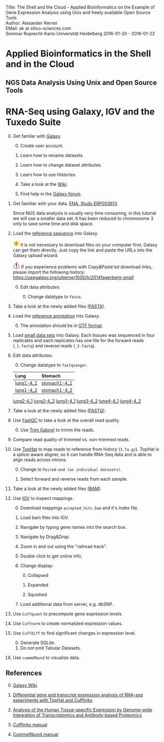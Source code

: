 Title: The Shell and the Cloud - Applied Bioinformatics on the Example of Gene Expression Analysis using Unix and freely available Open Source Tools</br>
Author: Alexander Kerner</br>
EMail: ak at silico-sciences.com</br>
Seminar Ruprecht-Karls-Universität Heidelberg 2016-01-20 - 2016-01-22

# Applied Bioinformatics in the Shell and in the Cloud

## NGS Data Analysis Using Unix and Open Source Tools

# RNA-Seq using Galaxy, IGV and the Tuxedo Suite

0. Get familar with [Galaxy](https://usegalaxy.org/)

    0. Create user account.

    0. Learn how to rename datasets.
    
    0. Learn how to change dataset attributes.
    
    0. Learn how to use Histories.
    
    0. Take a look at the [Wiki](https://github.com/nekrut/galaxy/wiki).
    
    0. Find help in the [Galaxy forum](https://biostar.usegalaxy.org/).

0. Get familiar with your data.
[ENA, Study ERP003613](http://www.ebi.ac.uk/ena/data/view/ERP003613)

    Since NGS data analysis is usually very time consumng, in this tutorial we will use a smaller data set. It has been reduced to chromosome 3 only to save some time and disk space.

0. Load the [reference sequence](../2014fagerberg-small/3.fa.gz?raw=true) into Galaxy.

    ![note](../figs/note_20x20.png) It is not necessary to download files on your computer first, Galaxy can get them directly. Just copy the link and paste the URLs into the Galaxy upload wizard.

    ![note](../figs/attention_22x20.png) If you experience problems with Copy&Paste'ed download links, please import the following history: https://usegalaxy.org/u/kerner1000/h/2014fagerberg-small
    
    0. Edit data attributes:
        
        0. Change datatype to `fasta`.
        
0. Take a look at the newly added files ([FASTA](https://silico-sciences.com/2016/01/15/fasta-format/)).
        
0. Load the [reference annotation](../2014fagerberg-small/genes_chr03.gtf.gz?raw=true) into Galaxy.

    0. The annotation should be in [GTF format](http://www.ensembl.org/info/website/upload/gff.html).

0. Load [small data sets](https://github.com/silico-sciences/bi-seminar/tree/master/2014fagerberg-small) into Galaxy. Each tissues was sequenced in four replicates and each replicates has one file for the forward reads (`_1.fastq`) and reverse reads (`_2.fastq`).

0. Edit data attributes:
        
      0. Change datatype to `fastqsanger`.


    Lung | Stomach
    -----|--------
    [lung1-4_1](../2014fagerberg-small/lung/ERR315326/ERR315326_chr03_1.fastq.gz?raw=true) | [stomach1-4_1](../2014fagerberg-small/stomach/ERR315369/ERR315369_chr03_1.fastq.gz)
    [lung1-4_2](../2014fagerberg-small/lung/ERR315326/ERR315326_chr03_2.fastq.gz?raw=true) | [stomach1-4_2](../2014fagerberg-small/stomach/ERR315369/ERR315369_chr03_2.fastq.gz)
    [lung2-4_1](../2014fagerberg-small/lung/ERR315326/ERR315341_chr03_1.fastq.gz?raw=true)
    [lung2-4_2](../2014fagerberg-small/lung/ERR315326/ERR315341_chr03_2.fastq.gz?raw=true)
    [lung3-4_1](../2014fagerberg-small/lung/ERR315326/ERR315346_chr03_1.fastq.gz?raw=true)
    [lung3-4_2](../2014fagerberg-small/lung/ERR315326/ERR315346_chr03_2.fastq.gz?raw=true)
    [lung4-4_1](../2014fagerberg-small/lung/ERR315326/ERR315353_chr03_1.fastq.gz?raw=true)
    [lung4-4_2](../2014fagerberg-small/lung/ERR315326/ERR315353_chr03_2.fastq.gz?raw=true)

0. Take a look at the newly added files ([FASTQ](https://silico-sciences.com/2016/01/15/fastq-format/)).
        
0. Use [FastQC](http://www.bioinformatics.babraham.ac.uk/projects/fastqc/) to take a look at the overall read quality.

    0. Use [Trim Galore!](http://www.bioinformatics.babraham.ac.uk/projects/trim_galore/) to trimm the reads.
        
0. Compare read quality of trimmed vs. non-trimmed reads.

0. Use [TopHat](https://ccb.jhu.edu/software/tophat/index.shtml) to map reads to reference from history (`3.fa.gz`). TopHat is a splice-aware aligner, so it can handle RNA-Seq data and is able to align reads across introns.
        
      0. Change to `Paired-end (as individual datasets)`.
       
      0. Select forward and reverse reads from each sample.
      
0. Take a look at the newly added files ([BAM](https://silico-sciences.com/2016/01/15/sam-bam-format/)).

0. Use [IGV](https://www.broadinstitute.org/igv/) to inspect mappings.

    0. Download mappings `accepted_hits.bam` and it's index file.
    
    0. Load bam files into IGV.
    
    0. Navigate by typing gene names into the search box.
    
    0. Navigate by Drag&Drop.
    
    0. Zoom in and out using the "railroad track".
    
    0. Double click to get online info.
    
    0. Change display:
    
        0. Collapsed
        
        0. Expanded
        
        0. Squished
        
    0. Load additional data from server, e.g. dbSNP.
    
0. Use `Cuffquant` to precompute gene expression levels.

0. Use `Cuffnorm` to create normalized expression values.

0. Use `Cuffdiff` to find significant changes in expression level.

    0. Generate SQLite.
    0. Do *not* omit Tabular Datasets.
    
0. Use `cummeRbund` to visualize data.

## References

0. [Galaxy Wiki](https://github.com/nekrut/galaxy/wiki)

0. [Differential gene and transcript expression analysis of RNA-seq experiments with TopHat and Cufflinks](http://www.ncbi.nlm.nih.gov/pmc/articles/PMC3334321/?tool=pmcentrez)

0. [Analysis of the Human Tissue-specific Expression by Genome-wide Integration of Transcriptomics and Antibody-based Proteomics](http://www.mcponline.org/content/13/2/397)

0. [Cufflinks manual](http://cole-trapnell-lab.github.io/cufflinks/manual/)

0. [CummeRbund manual](http://compbio.mit.edu/cummeRbund/manual_2_0.html)
